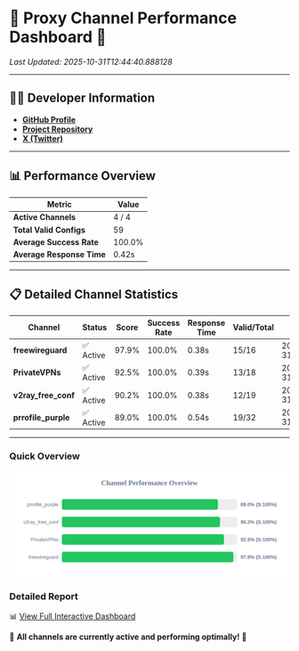 # 🌟 Proxy Channel Performance Dashboard 🌟

_Last Updated: 2025-10-31T12:44:40.888128_

---

## 👩‍💻 Developer Information

- **[GitHub Profile](https://github.com/4n0nymou3)**  
- **[Project Repository](https://github.com/4n0nymou3/multi-proxy-config-fetcher)**  
- **[X (Twitter)](https://x.com/4n0nymou3)**  

---

## 📊 Performance Overview

| Metric                | Value       |
|-----------------------|-------------|
| **Active Channels**   | 4 / 4       |
| **Total Valid Configs** | 59          |
| **Average Success Rate** | 100.0%      |
| **Average Response Time** | 0.42s       |

---

## 📋 Detailed Channel Statistics

| Channel          | Status     | Score  | Success Rate | Response Time | Valid/Total | Last Success               |
|------------------|------------|--------|--------------|---------------|-------------|----------------------------|
| **freewireguard**  | ✅ Active  | 97.9%  | 100.0% | 0.38s         | 15/16       | 2025-10-31T12:44:40.886192 |
| **PrivateVPNs**  | ✅ Active  | 92.5%  | 100.0% | 0.39s         | 13/18       | 2025-10-31T12:44:40.475642 |
| **v2ray_free_conf**  | ✅ Active  | 90.2%  | 100.0% | 0.38s         | 12/19       | 2025-10-31T12:44:40.046288 |
| **prrofile_purple**  | ✅ Active  | 89.0%  | 100.0% | 0.54s         | 19/32       | 2025-10-31T12:44:39.594607 |

---

### Quick Overview
<div align="center">
  <a href="https://raw.githubusercontent.com/nullluser/NullRepo/refs/heads/main/assets/channel_stats_chart.svg">
    <img src="https://raw.githubusercontent.com/nullluser/NullRepo/refs/heads/main/assets/channel_stats_chart.svg" alt="Source Performance Statistics" width="800">
  </a>
</div>

### Detailed Report
📊 [View Full Interactive Dashboard](https://htmlpreview.github.io/?https://github.com/nullluser/NullRepo/blob/main/assets/performance_report.html)

🎉 **All channels are currently active and performing optimally!** 🎉
